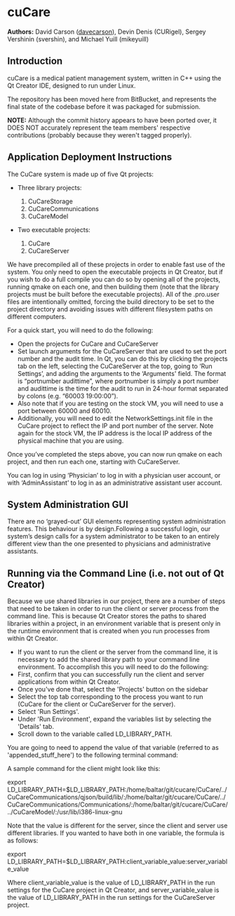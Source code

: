 cuCare
======

__Authors:__ David Carson ([davecarson](http://github.com/davecarson)), Devin Denis (CURigel), Sergey Vershinin (svershin), and Michael Yuill (mikeyuill)

Introduction
------

cuCare is a medical patient management system, written in C++ using the Qt Creator IDE, designed to run under Linux.

The repository has been moved here from BitBucket, and represents the final state of the codebase before it was packaged for submission.

__NOTE:__ Although the commit history appears to have been ported over, it DOES NOT accurately represent the team members' respective contributions (probably because they weren't tagged properly).

Application Deployment Instructions
------

The CuCare system is made up of five Qt projects:
- Three library projects:
  1.	CuCareStorage
  2.	CuCareCommunications
  3.	CuCareModel

- Two executable projects:
  1.	CuCare
  2.	CuCareServer

We have precompiled all of these projects in order to enable fast use of the system.  You only need to open the executable projects in Qt Creator, but if you wish to do a full compile you can do so by opening all of the projects, running qmake on each one, and then building them (note that the library projects must be built before the executable projects).  All of the .pro.user files are intentionally omitted, forcing the build directory to be set to the project directory and avoiding issues with different filesystem paths on different computers.

For a quick start, you will need to do the following:

-	Open the projects for CuCare and CuCareServer
-	Set launch arguments for the CuCareServer that are used to set the port number and the audit time.  In Qt, you can do this by clicking the projects tab on the left, selecting the CuCareServer at the top, going to ‘Run Settings’, and adding the arguments to the ‘Arguments' field.  The format is “portnumber audittime”, where portnumber is simply a port number and audittime is the time for the audit to run in 24-hour format separated by colons (e.g. “60003 19:00:00”).
-	Also note that if you are testing on the stock VM, you will need to use a port between 60000 and 60010.
-	Additionally, you will need to edit the NetworkSettings.init file in the CuCare project to reflect the IP and port number of the server.  Note again for the stock VM, the IP address is the local IP address of the physical machine that you are using.

Once you’ve completed the steps above, you can now run qmake on each project, and then run each one, starting with CuCareServer.

You can log in using ‘Physician’ to log in with a physician user account, or with ‘AdminAssistant’ to log in as an administrative assistant user account.

System Administration GUI
------

There are no ‘grayed-out’ GUI elements representing system administration features. This behaviour is by design.Following a successful login, our system’s design calls for a system administrator to be taken to an entirely different view than the one presented to physicians and administrative assistants.

Running via the Command Line (i.e. not out of Qt Creator)
------

Because we use shared libraries in our project, there are a number of steps that need to be taken in order to run the client or server process from the command line.  This is because Qt Creator stores the paths to shared libraries within a project, in an environment variable that is present only in the runtime environment that is created when you run processes from within Qt Creator.

- If you want to run the client or the server from the command line, it is necessary to add the shared library path to your command line environment.  To accomplish this you will need to do the following:
- First, confirm that you can successfully run the client  and server applications from within Qt Creator.
- Once you've done that, select the 'Projects' button on the sidebar
- Select the top tab corresponding to the process you want to run (CuCare for the client or CuCareServer for the server).
- Select 'Run Settings'.
- Under 'Run Environment', expand the variables list by selecting the 'Details' tab.
- Scroll down to the variable called LD_LIBRARY_PATH.

You are going to need to append the value of that variable (referred to as 'appended_stuff_here') to the following terminal command:

<export LD_LIBRARY_PATH=$LD_LIBRARY_PATH:appended_stuff_here>

A sample command for the client might look like this:

export LD_LIBRARY_PATH=$LD_LIBRARY_PATH:/home/baltar/git/cucare/CuCare/../CuCareCommunications/qjson/build/lib/:/home/baltar/git/cucare/CuCare/../CuCareCommunications/Communications/:/home/baltar/git/cucare/CuCare/../CuCareModel/:/usr/lib/i386-linux-gnu

Note that the value is different for the server, since the client and server use different libraries.  If you wanted to have both in one variable, the formula is as follows:

export LD_LIBRARY_PATH=$LD_LIBRARY_PATH:client_variable_value:server_variable_value

Where client_variable_value is the value of LD_LIBRARY_PATH in the run settings for the CuCare project in Qt Creator, and server_variable_value is the value of LD_LIBRARY_PATH in the run settings for the CuCareServer project.
